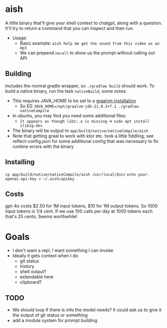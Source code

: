 # aish

A little binary that'll give your shell context to chatgpt, along with a question.
It'll try to return a command that you can inspect and then run. 

- Usage:
  - Basic example: `aish help me get the sound from this video as an mp3`
  - We can prepend `nocall` to show us the prompt without calling out API

## Building
Includes the normal gradle wrapper, so `./gradlew build` should work.
To build a native binary, run the task `nativeBuild`, some notes:
- This requires JAVA_HOME to be set to a [graalvm installation](https://www.graalvm.org/latest/docs/getting-started/)
  - So EG `JAVA_HOME=/opt/graalvm-jdk-21.0.3+7.1 ./gradlew nativeCompile`
- In ubuntu, you may find you need some additional files:
  - `It appears as though libz:.a is missing` -> `sudo apt install zlib1g-dev`
- The binary will be output to `app/build/native/nativeCompile/aish`
- Note that getting graal to work with ktor etc. took a little fiddling; see reflect-config.json 
for some additional config that was necessary to fix runtime errors with the binary

## Installing
`cp app/build/native/nativeCompile/aish /usr/local/bin/`
`echo your-openai-api-key > ~/.aish/apikey`

## Costs
gpt-4o costs $2.50 for 1M input tokens, $10 for 1M output tokens.
So 1000 input tokens is 1/4 cent.
If we use 100 calls per day at 1000 tokens each that's 25 cents. Seems worthwhile!


# Goals

- I don't want a repl, I want something I can invoke
- Ideally it gets context when I do
  - git status
  - history
  - shell output?
  - extendable here
  - clipboard?


## TODO
- We should loop if there is info the model needs? It could ask us to give it the output of git status or something
- add a module system for prompt building

